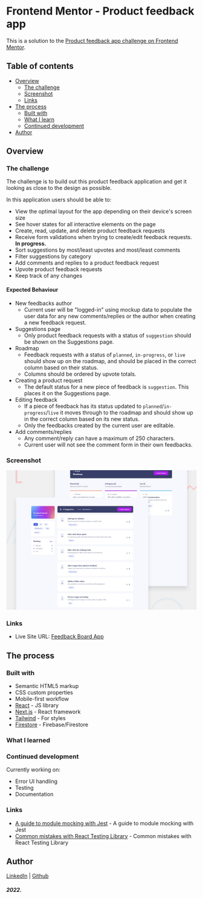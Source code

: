 # Frontend Mentor - Product feedback app

This is a solution to the <a href="https://www.frontendmentor.io/challenges/product-feedback-app-wbvUYqjR6" target="_blank">Product feedback app challenge on Frontend Mentor</a>.

## Table of contents

- [Overview](#overview)
  - [The challenge](#the-challenge)
  - [Screenshot](#screenshot)
  - [Links](#links)
- [The process](#the-process)
  - [Built with](#built-with)
  - [What I learn](#what-i-learned)
  - [Continued development](#continued-development)
- [Author](#author)

## Overview

### The challenge

The challenge is to build out this product feedback application and get it looking as close to the design as possible.

In this application users should be able to:

- View the optimal layout for the app depending on their device's screen size
- See hover states for all interactive elements on the page
- Create, read, update, and delete product feedback requests
- Receive form validations when trying to create/edit feedback requests. **In progress.**
- Sort suggestions by most/least upvotes and most/least comments
- Filter suggestions by category
- Add comments and replies to a product feedback request
- Upvote product feedback requests
- Keep track of any changes

#### Expected Behaviour
- New feedbacks author
  - Current user will be "logged-in" using mockup data to populate the user data for any new comments/replies or the author when creating a new feedback request.
- Suggestions page
  - Only product feedback requests with a status of `suggestion` should be shown on the Suggestions page.
- Roadmap
  - Feedback requests with a status of `planned`, `in-progress`, or `live` should show up on the roadmap, and should be placed in the correct column based on their status.
  - Columns should be ordered by upvote totals.
- Creating a product request
  - The default status for a new piece of feedback is `suggestion`. This places it on the Suggestions page.
- Editing feedback
  - If a piece of feedback has its status updated to `planned`/`in-progress`/`live` it moves through to the roadmap and should show up in the correct column based on its new status.
  - Only the feedbacks created by the current user are editable.
- Add comments/replies
  - Any comment/reply can have a maximum of 250 characters.
  - Current user will not see the comment form in their own feedbacks.

### Screenshot

![Design preview for the Product feedback app coding challenge](https://github.com/tatsOre/feedback-board-app/blob/main/preview.jpg)

### Links

- Live Site URL: [Feedback Board App](https://feedback-board-app.vercel.app/)

## The process

### Built with

- Semantic HTML5 markup
- CSS custom properties
- Mobile-first workflow
- [React](https://reactjs.org/) - JS library
- [Next.js](https://nextjs.org/) - React framework
- [Tailwind](https://tailwindcss.com/) - For styles
- [Firestore](https://firebase.google.com/) - Firebase/Firestore

### What I learned

### Continued development
Currently working on: 
- Error UI handling
- Testing
- Documentation

### Links
- [A guide to module mocking with Jest](https://www.emgoto.com/mocking-with-jest/) - A guide to module mocking with Jest
- [Common mistakes with React Testing Library](https://kentcdodds.com/blog/common-mistakes-with-react-testing-library) - Common mistakes with React Testing Library

## Author

[LinkedIn](https://www.linkedin.com/in/tatiana-orejuela-zapata/) | [Github](https://github.com/tatsOre)

##### 2022.
